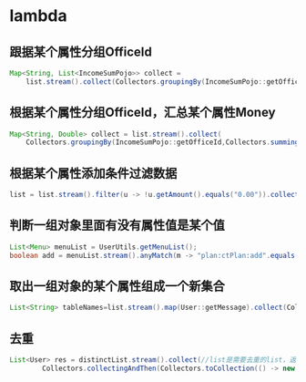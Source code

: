 # lambda

## 跟据某个属性分组OfficeId

```java
Map<String, List<IncomeSumPojo>> collect =
    list.stream().collect(Collectors.groupingBy(IncomeSumPojo::getOfficeId));
```

## 根据某个属性分组OfficeId，汇总某个属性Money

```java
Map<String, Double> collect = list.stream().collect(
    Collectors.groupingBy(IncomeSumPojo::getOfficeId,Collectors.summingDouble(IncomeSumPojo::getMoney)));
```

## 根据某个属性添加条件过滤数据

```java
list = list.stream().filter(u -> !u.getAmount().equals("0.00")).collect(Collectors.toList());
```

## 判断一组对象里面有没有属性值是某个值

```java
List<Menu> menuList = UserUtils.getMenuList();
boolean add = menuList.stream().anyMatch(m -> "plan:ctPlan:add".equals(m.getPermission()));
```

## 取出一组对象的某个属性组成一个新集合

```java
List<String> tableNames=list.stream().map(User::getMessage).collect(Collectors.toList());
```

## 去重

```java
List<User> res = distinctList.stream().collect(//list是需要去重的list，返回值是去重后的list
        Collectors.collectingAndThen(Collectors.toCollection(() -> new TreeSet<>(Comparator.comparing(o -> o.getId()))), ArrayList::new));
```